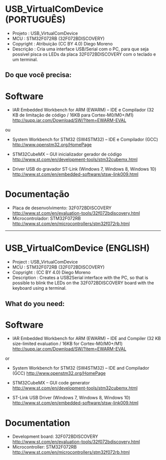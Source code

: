USB_VirtualComDevice (PORTUGUÊS)
==============
- Projeto    : USB_VirtualComDevice
- MCU        : STM32F072RB (32F072BDISCOVERY)
- Copyright  : Atribuição (CC BY 4.0) Diego Moreno
- Descrição  : Cria uma interface USB/Serial com o PC, para que seja possível pisca os LEDs da placa 32F072BDISCOVERY
               com o teclado e um terminal.

Do que você precisa:
--------------
# **Software**
- IAR Embedded Workbench for ARM (EWARM) – IDE e Compilador (32 KB de limitação de código / 16KB para Cortex-M0/M0+/M1)
http://supp.iar.com/Download/SW/?item=EWARM-EVAL

ou
- System Workbench for STM32 (SW4STM32) – IDE e Compilador (GCC)
http://www.openstm32.org/HomePage


- STM32CubeMX – GUI inicializador gerador de código
http://www.st.com/en/development-tools/stm32cubemx.html
- Driver USB do gravador ST-Link (Windows 7, Windows 8, Windows 10)
http://www.st.com/en/embedded-software/stsw-link009.html

# **Documentação**
- Placa de desenvolvimento: 32F072BDISCOVERY
http://www.st.com/en/evaluation-tools/32f072bdiscovery.html
- Microcontrolador: STM32F072RB
http://www.st.com/en/microcontrollers/stm32f072rb.html

---------------------------------------------------------------------------------

USB_VirtualComDevice (ENGLISH)
==============
- Project     : USB_VirtualComDevice
- MCU         : STM32F072RB (32F072BDISCOVERY)
- Copyright   : (CC BY 4.0) Diego Moreno
- Description : Creates a USB2Serial interface with the PC, so that is possible to blink the LEDs on the
                32F072BDISCOVERY board with the keyboard using a terminal.

What do you need:
--------------
# **Software**
- IAR Embedded Workbench for ARM (EWARM) – IDE and Compiler (32 KB size-limited evaluation / 16KB for Cortex-M0/M0+/M1)
http://supp.iar.com/Download/SW/?item=EWARM-EVAL

or
- System Workbench for STM32 (SW4STM32) – IDE and Compilador (GCC)
http://www.openstm32.org/HomePage


- STM32CubeMX – GUI code generator
http://www.st.com/en/development-tools/stm32cubemx.html
- ST-Link USB Driver (Windows 7, Windows 8, Windows 10)
http://www.st.com/en/embedded-software/stsw-link009.html

# **Documentation**
- Development board: 32F072BDISCOVERY
http://www.st.com/en/evaluation-tools/32f072bdiscovery.html
- Microcontroller: STM32F072RB
http://www.st.com/en/microcontrollers/stm32f072rb.html